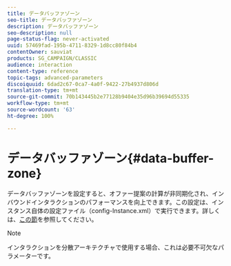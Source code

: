 ```yaml
---
title: データバッファゾーン
seo-title: データバッファゾーン
description: データバッファゾーン
seo-description: null
page-status-flag: never-activated
uuid: 57469fad-195b-4711-8329-1d8cc80f84b4
contentOwner: sauviat
products: SG_CAMPAIGN/CLASSIC
audience: interaction
content-type: reference
topic-tags: advanced-parameters
discoiquuid: 6dad2c67-0ca7-4a0f-9422-27b4937d806d
translation-type: tm+mt
source-git-commit: 70b143445b2e77128b9404e35d96b39694d55335
workflow-type: tm+mt
source-wordcount: '63'
ht-degree: 100%

---
```



# データバッファゾーン{#data-buffer-zone}

データバッファゾーンを設定すると、オファー提案の計算が非同期化され、インバウンドインタラクションのパフォーマンスを向上できます。この設定は、インスタンス自体の設定ファイル（config-Instance.xml）で実行できます。詳しくは、[この節](../../installation/using/interaction---data-buffer.md)を参照してください。

>[!NOTE]
>
>インタラクションを分散アーキテクチャで使用する場合、これは必要不可欠なパラメーターです。

